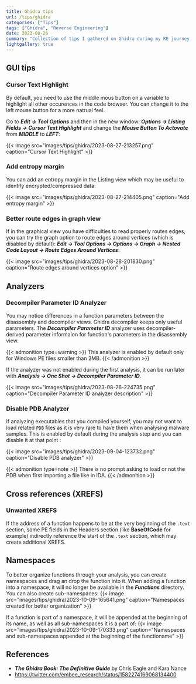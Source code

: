 ```yaml
---
title: Ghidra tips
url: /tips/ghidra
categories: ["Tips"]
tags: ["Ghidra", "Reverse Engineering"]
date: 2023-08-26
summary: "Collection of tips I gathered on Ghidra during my RE journey."
lightgallery: true
---
```


## GUI tips

### Cursor Text Highlight

By default, you need to use the middle mous button on a variable to highlight all other occurences in the code browser. You can change it to the left mouse button for a more natrual feel.

Go to ***Edit -> Tool Options*** and then in the new window: ***Options -> Listing Fields -> Cursor Text Highlight*** and change the ***Mouse Button To Actovate*** from ***MIDDLE*** to ***LEFT***:

{{< image src="images/tips/ghidra/2023-08-27-213257.png" caption="Cursor Text Highlight" >}}

### Add entropy margin

You can add an entropy margin in the Listing view which may be useful to identify encrypted/compressed data:

{{< image src="images/tips/ghidra/2023-08-27-214405.png" caption="Add entropy margin" >}}

### Better route edges in graph view

If in the graphical view you have difficulties to read properly routes edges, you can try the graph option to route edges around vertices (which is disabled by default): ***Edit -> Tool Options -> Options -> Graph -> Nested Code Layout -> Route Edges Around Vertices***:

{{< image src="images/tips/ghidra/2023-08-28-201830.png" caption="Route edges around vertices option" >}}

## Analyzers

### Decompiler Parameter ID Analyzer

You may notice differences in a function parameters between the disassembly and decompiler views. Ghidra decompiler keeps only useful parameters. The ***Decompiler Parameter ID*** analyzer uses decompiler-derived parameter informaion for function's parameters in the disassembly view.

{{< admonition type=warning >}}
This analyzer is enabled by default only for Windows PE files smaller than 2MB.
{{< /admonition >}}

If the analyzer was not enabled during the first analysis, it can be run later with ***Analysis -> One Shot -> Decompiler Parameter ID***.

{{< image src="images/tips/ghidra/2023-08-26-224735.png" caption="Decompiler Parameter ID analyzer description" >}}

### Disable PDB Analyzer
If analyzing executables that you compiled yourself, you may not want to load related `PDB` files as it is very rare to have them when analysing malware samples. This is enabled by default during the analysis step and you can disable it at that point :


{{< image src="images/tips/ghidra/2023-09-04-123732.png" caption="Disable PDB analyzer" >}}

{{< admonition type=note >}}
There is no prompt asking to load or not the PDB when first importing a file like in IDA.
{{< /admonition >}}

## Cross references (XREFS)

### Unwanted XREFS

If the address of a function happens to be at the very beginning of the `.text` section, some PE fields in the Headers section (like **BaseOfCode** for example) indirectly reference the start of the `.text` section, which may create additional XREFS.

## Namespaces

To better organize functions through your analysis, you can create namespaces and drag an drop the function into it. When adding a function into a namespace, it will no longer be available in the ***Functions*** directory. You can also create sub-namespaces:
{{< image src="images/tips/ghidra/2023-10-09-165641.png" caption="Namespaces created for better organization" >}}

If a function is part of a namespace, it will be appended at the beginning of its name, as well as all sub-namespaces it is a part of:
{{< image src="images/tips/ghidra/2023-10-09-170333.png" caption="Namespaces and sub-namespaces appended at the beginning of the functioname" >}}


## References

- ***The Ghidra Book: The Definitive Guide*** by Chris Eagle and Kara Nance
- https://twitter.com/embee_research/status/1582274169068134400
